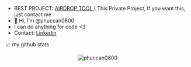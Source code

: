 - <h>BEST PROJECT: <a href="https://github.com/phuccan0800/Python-Project">AIRDROP TOOL </a> ( This Private Project, If you want this, just contact me </h>
- 👋 Hi, I’m @phuccan0800
- I can do anything for code <3
- Contact:
<a align="center" href="https://www.linkedin.com/in/phuccan0800">Linkedin
</a> <br>


📈 my github stats

<p align="center"> <img src="https://github-readme-stats.vercel.app/api?username=phuccan0800&show_icons=true&theme=gotham" alt="phuccan0800" />
